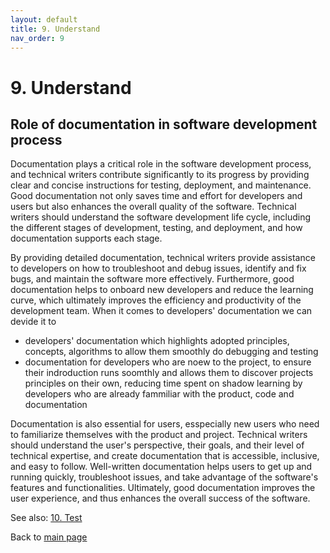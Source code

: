 ```yaml
---
layout: default
title: 9. Understand
nav_order: 9
---
```


# 9. Understand

## Role of documentation in software development process

Documentation plays a critical role in the software development process, and technical writers contribute significantly to its progress by providing clear and concise instructions for testing, deployment, and maintenance. Good documentation not only saves time and effort for developers and users but also enhances the overall quality of the software. Technical writers should understand the software development life cycle, including the different stages of development, testing, and deployment, and how documentation supports each stage.

By providing detailed documentation, technical writers provide assistance to developers on how to troubleshoot and debug issues, identify and fix bugs, and maintain the software more effectively. Furthermore, good documentation helps to onboard new developers and reduce the learning curve, which ultimately improves the efficiency and productivity of the development team.
When it comes to developers' documentation we can devide it to 
- developers' documentation which highlights adopted principles, concepts, algorithms to allow them smoothly do debugging and testing
- documentation for developers who are noew to the project, to ensure their indroduction runs soomthly and allows them to discover projects principles on their own, reducing time spent on shadow learning by developers who are already fammiliar with the product, code and documentation

Documentation is also essential for users, esspecially new users who need to familiarize themselves with the product and project. Technical writers should understand the user's perspective, their goals, and their level of technical expertise, and create documentation that is accessible, inclusive, and easy to follow. Well-written documentation helps users to get up and running quickly, troubleshoot issues, and take advantage of the software's features and functionalities. Ultimately, good documentation improves the user experience, and thus enhances the overall success of the software.

See also: [10. Test](test.md)

Back to [main page](index.md)
